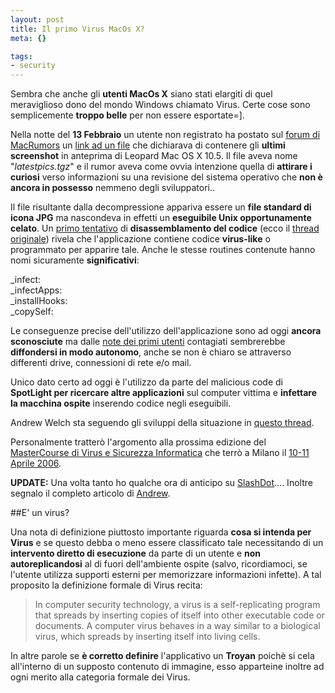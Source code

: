 ```yaml
--- 
layout: post
title: Il primo Virus MacOs X?
meta: {}

tags: 
- security
---
```

Sembra che anche gli **utenti MacOs X** siano stati elargiti di quel meraviglioso dono del mondo Windows chiamato Virus. Certe cose sono semplicemente **troppo belle** per non essere esportate=].  

Nella notte del **13 Febbraio** un utente non registrato ha postato sul [forum di MacRumors](http://forums.macrumors.com/) un [link ad un file](http://forums.macrumors.com/showthread.php?t=180066) che dichiarava di contenere gli **ultimi screenshot** in anteprima di Leopard Mac OS X 10.5. Il file aveva nome "*latestpics.tgz*" e il rumor aveva come ovvia intenzione quella di **attirare i curiosi** verso informazioni su una revisione del sistema operativo che **non è ancora in possesso** nemmeno degli sviluppatori..  

Il file risultante dalla decompressione appariva essere un **file standard di icona JPG** ma nascondeva in effetti un **eseguibile Unix opportunamente celato**. Un [primo tentativo](http://forums.macrumors.com/showpost.php?p=2145834&postcount=63) di **disassemblamento del codice** (ecco il [thread originale](http://forums.macrumors.com/showthread.php?t=180323)) rivela che l'applicazione contiene codice **virus-like** o programmato per apparire tale. Anche le stesse routines contenute hanno nomi sicuramente **significativi**:  

_infect:  
_infectApps:  
_installHooks:  
_copySelf:  
  
Le conseguenze precise dell'utilizzo dell'applicazione sono ad oggi **ancora sconosciute** ma dalle [note dei primi utenti](http://forums.macrumors.com/showthread.php?t=180323) contagiati sembrerebbe **diffondersi in modo autonomo**, anche se non è chiaro se attraverso differenti drive, connessioni di rete e/o mail.  

Unico dato certo ad oggi è l'utilizzo da parte del malicious code di **SpotLight per ricercare altre applicazioni** sul computer vittima e **infettare la macchina ospite** inserendo codice negli eseguibili.  

Andrew Welch sta seguendo gli sviluppi della situazione in [questo thread](http://www.macrumors.com/c.php?u=http%3A%2F%2Fwww.ambrosiasw.com%2Fforums%2Findex.php%3Fshowtopic%3D102379&t=1140073462).  

Personalmente tratterò l'argomento alla prossima edizione del [MasterCourse di Virus e Sicurezza Informatica](http://www.lra.it/web/dettaglioCorso.do?corsoId=855&nome=Virus_informatici:_Strategie_di_infezione_e_Tecniche_di_prevenzione) che terrò a Milano il [10-11 Aprile 2006](http://www.lra.it/web/dettaglioCorso.do?corsoId=855&nome=Virus_informatici:_Strategie_di_infezione_e_Tecniche_di_prevenzione).

**UPDATE:** Una volta tanto ho qualche ora di anticipo su [SlashDot](http://www.ambrosiasw.com/forums/index.php?showtopic=102379).... Inoltre segnalo il completo articolo di [Andrew](http://www.ambrosiasw.com/forums/index.php?showtopic=102379).

##E' un virus?

Una nota di definizione piuttosto importante riguarda **cosa si intenda per Virus** e se questo debba o meno essere classificato tale necessitando di un **intervento diretto di esecuzione** da parte di un utente e **non autoreplicandosi** al di fuori dell'ambiente ospite (salvo, ricordiamoci, se l'utente utilizza supporti esterni per memorizzare informazioni infette). A tal proposito la definizione formale di Virus recita:

> In computer security technology, a virus is a self-replicating program that spreads by inserting copies of itself into other executable code or documents. A computer virus behaves in a way similar to a biological virus, which spreads by inserting itself into living cells. 

In altre parole se **è corretto definire** l'applicativo un **Troyan** poichè si cela all'interno di un supposto contenuto di immagine, esso apparteine inoltre ad ogni merito alla categoria formale dei Virus. 
